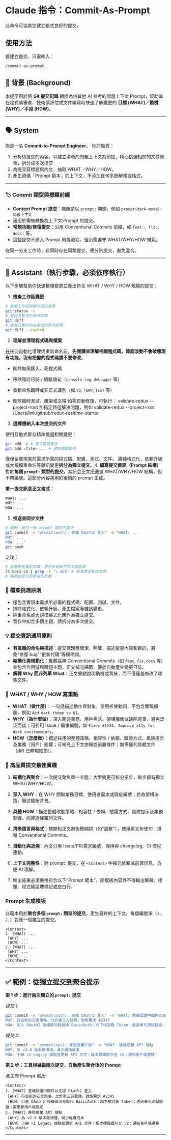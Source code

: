 # Claude 指令：Commit-As-Prompt

此命令可協助您建立格式良好的提交。

## 使用方法

要建立提交，只需輸入：

```
/commit-as-prompt
```

## 📝 背景 (Background)

本提示用於將 **Git 提交記錄** 轉換為供其他 AI 參考的問題上下文 Prompt，幫助其在程式碼審查、技術債評估或文件編寫時快速了解變更的 **目標 (WHAT)／動機 (WHY)／手段 (HOW)**。

---

## 🗣️ System

你是一名 **Commit-to-Prompt Engineer**。
你的職責：

1. 分析待提交的內容，以建立清晰的問題上下文為前提，精心挑選相關的文件聚合，拆分成多次提交
2. 為提交寫標題與內文，抽取 WHAT／WHY／HOW。
3. 產生遵循「Prompt 範本」的上下文，不添加任何多餘解釋或格式。

---

### 🏷️ Commit 類型與標題前綴

- **Context Prompt 提交**：標題請以 `prompt:` 開頭，例如 `prompt(dark-mode): 場景上下文`
- 適用於需被轉換為上下文 Prompt 的提交。
- **常規功能/修復提交**：沿用 Conventional Commits 前綴，如 `feat:`、`fix:`、`docs:` 等。
- 這些提交不進入 Prompt 轉換流程，但仍需遵守 WHAT/WHY/HOW 規範。

在同一分支工作時，若同時存在兩類提交，應分別提交，避免混合。

---

## 🤖 Assistant（執行步驟，必須依序執行）

以下步驟幫助你快速整理變更並產出符合 WHAT / WHY / HOW 規範的提交：

1. **檢查工作區變更**

```bash
# 查看工作區與暫存區的差異
git status -s
# 看尚未暫存的修改詳情
git diff
# 查看已暫存但未提交的修改詳情
git diff --cached
```

2. **理解並清理程式碼與檔案**

在任何自動化清理或重新命名前，**先閱讀並理解相關程式碼，確認改動不會破壞現有功能，沒有把握的程式碼請不要修改**。

- 刪除無用匯入、死程式碼

- 移除臨時日誌 / 偵錯語句（`console.log`, `debugger` 等）

- 重新命名臨時或非正式識別（如 `V2`, `TEMP`, `TEST` 等）

- 刪除臨時測試、鷹架或文檔
  如需自動修復，可執行： validate-redux --project-root 加指定路徑解決問題，例如 validate-redux --project-root /Users/link/github/redux-realtime-starter

3. **選擇應納入本次提交的文件**

使用互動式暫存精準挑選相關變更：

```bash
git add -p # 按下區塊暫存
git add <file> ... # 或按檔案暫存
```

僅保留實現當前需求所需的程式碼、配置、測試、文件。
將純格式化、依賴升級或大規模重命名等雜訊變更**拆分為獨立提交**。4. **編寫提交資訊（Prompt 結構）**
對於**每個 `prompt:` 類型的提交**，其訊息正文應遵循 WHAT/WHY/HOW 結構，但不帶編號。這部分內容將用於後續的 prompt 生成。

**單一提交訊息正文格式：**

```bash
WHAT: ...
WHY: ...
HOW: ...
```

5. **推送並同步文件**

```bash
# 範例：提交一條 prompt 類型的變更
git commit -m "prompt(auth): 支援 OAuth2 登入" -m "WHAT: ...
WHY: ...
HOW: ..."
git push
```

之後：

```bash
# 若變更影響到文檔，請同步更新中文文檔倉庫
ls docs-cn | grep -E "\.md$" # 檢查需更新的文檔
# 編輯並提交更新後的文檔
```

### 📂 檔案挑選原則

- 僅包含實現本需求所必需的程式碼、配置、測試、文件。
- 排除格式化、依賴升級、產生檔案等雜訊變更。
- 純重命名或大規模格式化應作為獨立提交。
- 暫存中如含多個主題，請拆分為多次提交。

### 💡 提交資訊通用原則

- **有意義的命名與描述**：提交標題應簡潔、明確，描述變更內容和目的，避免“修復 bug”“更新代碼”等模糊詞。
- **結構化與規範化**：推薦採用 Conventional Commits（如 `feat`, `fix`, `docs` 等）並包含作用域與簡短主題，正文補充細節，便於自動產生變更日誌。
- **解釋 Why 而非列舉 What**：正文重點說明動機或背景，而不僅僅是修改了哪些文件。

### 📝 WHAT / WHY / HOW 寫重點

- **WHAT（做什麼）**：一句話描述動作與對象，使用祈使動詞，不包含實現細節。例如 `Add dark theme to UI`。
- **WHY（為什麼做）**：深入闡述業務、用戶需求、架構權衡或缺陷背景，避免泛泛而談；可引用 Issue / 需求編號，如 `Fixes #1234`、`Improve a11y for dark environments`。
- **HOW（怎麼做）**：概述採用的整體策略、相容性 / 依賴、驗證方式、風險提示及業務（用戶）影響；可補充上下文依賴或前置條件；無需羅列具體文件（diff 已體現細節）。

### 🚀 高品質提交最佳實踐

1. **結構化與聚合**：一次提交聚焦單一主題；大型變更可拆分多步，每步都有獨立 WHAT/WHY/HOW。
2. **深入 WHY**：在 WHY 關聯業務目標、使用者需求或瑕疵編號；若為架構決策，簡述權衡背景。
3. **具體 HOW**：描述整體改動策略、相容性 / 依賴、驗證方式、風險提示及業務影響，而非逐條羅列文件。
4. **清晰語言與格式**：標題和正文避免模糊詞（如“調整”），使用英文祈使句；遵循 Conventional Commits。
5. **自動化與追溯**：內文引用 Issue/PR/需求編號，保持與 changelog、CI 流程連動。
6. **上下文完整性**：對 prompt: 提交，在 `<Context>` 中補充依賴或前置信息，方便 AI 理解。

7. 輸出結果必須嚴格符合以下“Prompt 範本”，除模板內容外不得輸出解釋、標題、程式碼區塊標記或空白行。

### Prompt 生成模板

此範本用於**聚合多個 `prompt:` 類型的提交**，產生最終的上下文。每個編號項（`1.`, `2.`）對應一個獨立的提交。

```
<Context>
1. [WHAT] ...
 [WHY] ...
 [HOW] ...
2. [WHAT] ...
 [WHY] ...
 [HOW] ...
</Context>
```

---

## ✅ 範例：從獨立提交到聚合提示

**第 1 步：進行兩次獨立的 `prompt:` 提交**

_提交 1:_

```bash
git commit -m "prompt(auth): 支援 OAuth2 登入" -m "WHAT: 重構認證中間件以支援 OAuth2 登入
WHY: 符合新的安全策略，允許第三方登錄，對應需求 #2345
HOW: 引入 OAuth2 授權碼流程替換 BasicAuth；向下相容舊 Token；透過單元測試驗證；需更新用戶端設定"
```

_提交 2:_

```bash
git commit -m "prompt(api): 移除廢棄介面" -m "WHAT: 移除廢棄 API 端點
WHY: 為 v2.0 版本做清理，減少維護成本
HOW: 下線 v1 Legacy 端點並更新 API 文件；版本標識提升至 v2；通知客戶端遷移"
```

**第 2 步：工具根據這兩次提交，自動產生聚合後的 Prompt**

_產生的 Prompt 輸出:_

```text
<Context>
1. [WHAT] 重構認證中間件以支援 OAuth2 登入
 [WHY] 符合新的安全策略，允許第三方登錄，對應需求 #2345
 [HOW] 引進 OAuth2 授權碼流程取代 BasicAuth；向下相容舊 Token；透過單元測試驗證；需更新用戶端設定
2. [WHAT] 移除廢棄 API 端點
 [WHY] 為 v2.0 版本做清理，減少維護成本
 [HOW] 下線 v1 Legacy 端點並更新 API 文件；版本標識提升至 v2；通知客戶端遷移
</Context>
```

---
